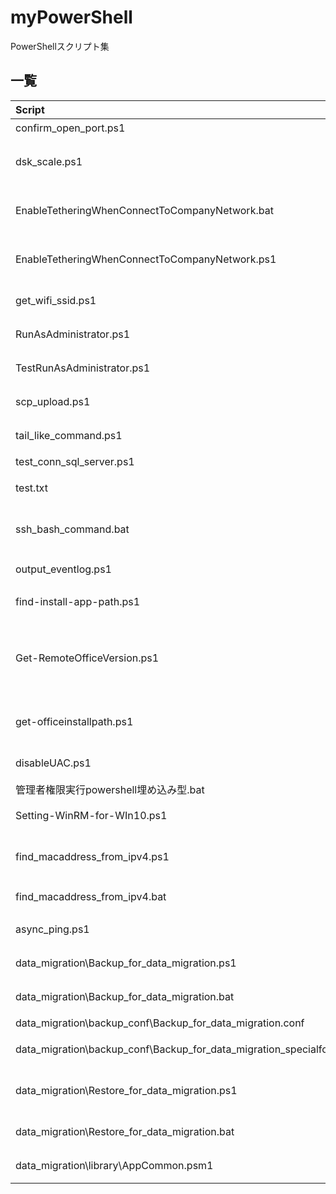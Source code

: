 # myPowerShell

PowerShellスクリプト集

## 一覧

| Script | Description |
| :---   | :--- |
| confirm_open_port.ps1 | TCP接続を試す |
| dsk_scale.ps1 | Windows10 拡大縮小とレイアウト。テキスト、アプリ、その他の項目のサイズを変更する |
| EnableTetheringWhenConnectToCompanyNetwork.bat | 自分のラップトップがWiFiに接続されていたら、モバイルホットスポットを起動する |
| EnableTetheringWhenConnectToCompanyNetwork.ps1 | 自分のラップトップがWiFiに接続されていたら、モバイルホットスポットを起動する |
| get_wifi_ssid.ps1 | WiFiアクセスポイントのSSIDを一覧表示する |
| RunAsAdministrator.ps1 | 指定されたスクリプトを管理者権限で実行する |
| TestRunAsAdministrator.ps1 | ノートパッドを管理者権限で実行し、hostsファイルを編集する |
| scp_upload.ps1 | Posh-SSH を使用してファイルをアップロードする |
| tail_like_command.ps1 | tail -f のような挙動をするコマンドレット |
| test_conn_sql_server.ps1 | SQL Server へ接続するテスト用 |
| test.txt | tail_like_command.ps1の動作確認用 |
| ssh_bash_command.bat | SSH接続してコマンドを実行して終了するバッチ(Windows10 1803以降) |
| output_eventlog.ps1 | Windows Application Event log をCSV出力 |
| find-install-app-path.ps1 | アプリケーションがインストールされた場所を取得する |
| Get-RemoteOfficeVersion.ps1 | オリジナル。get-officeinstallpath.ps1の元ネタ。前半の処理がどこへも戻されていないので多分そののままでは使えない。 |
| get-officeinstallpath.ps1 | Get-RemoteOfficeVersion.ps1そのままだと使えないので、てを加えて不要なものをそぎ落とした。 |
| disableUAC.ps1 | UACを無効にする。再起動が必要。 |
| 管理者権限実行powershell埋め込み型.bat | 管理者権限でPowerShellを実行。 |
| Setting-WinRM-for-WIn10.ps1 | Windows10クライアントへWinRM設定を行う。 |
| find_macaddress_from_ipv4.ps1 | IPv4/24範囲にPingを送信ARPからMACアドレスを収集してCSV出力 |
| find_macaddress_from_ipv4.bat | find_macaddress_from_ipv4.ps1を起動するバッチ |
| async_ping.ps1 | PINGを非同期で行う。処理速度が早い。 |
| data_migration\Backup_for_data_migration.ps1 | データ移行のためのバックアップ実行 |
| data_migration\Backup_for_data_migration.bat | バックアップPowershellスクリプトを実行する |
| data_migration\backup_conf\Backup_for_data_migration.conf | データ移行個別フォルダ設定 |
| data_migration\backup_conf\Backup_for_data_migration_specialfolder.ps1 | データ移行スペシャルフォルダ設定 |
| data_migration\Restore_for_data_migration.ps1 | ROBOCOPYでバックアップをとったデータを別のPCレストアする |
| data_migration\Restore_for_data_migration.bat | レストアPowershellスクリプトを実行する |
| data_migration\library\AppCommon.psm1 | ROBOCOPYを使用したバックアップレストア用のライブラリ |
